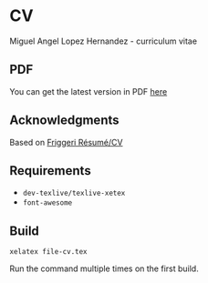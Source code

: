 # CV
Miguel Angel Lopez Hernandez - curriculum vitae

## PDF

You can get the latest version in PDF [here](https://github.com/MiguelALH/cv/blob/master/MiguelALH-cv-en.pdf)

## Acknowledgments

Based on [Friggeri Résumé/CV](http://www.latextemplates.com/template/friggeri-resume-cv)

## Requirements
- `dev-texlive/texlive-xetex`
- `font-awesome`

## Build

`xelatex file-cv.tex`

Run the command multiple times on the first build.
